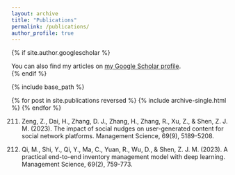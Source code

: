 ```yaml
---
layout: archive
title: "Publications"
permalink: /publications/
author_profile: true
---
```


{% if site.author.googlescholar %}
  <div class="wordwrap">You can also find my articles on <a href="{{site.author.googlescholar}}">my Google Scholar profile</a>.</div>
{% endif %}

{% include base_path %}

{% for post in site.publications reversed %}
  {% include archive-single.html %}
{% endfor %}


211. Zeng, Z., Dai, H., Zhang, D. J., Zhang, H., Zhang, R., Xu, Z., & Shen, Z. J. M. (2023). The impact of social nudges on user-generated content for social network platforms. Management Science, 69(9), 5189-5208.

210. Qi, M., Shi, Y., Qi, Y., Ma, C., Yuan, R., Wu, D., & Shen, Z. J. M. (2023). A practical end-to-end inventory management model with deep learning. Management Science, 69(2), 759-773.
